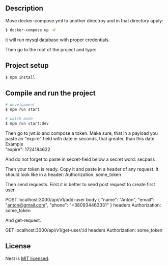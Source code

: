 ## Description

Move docker-compose.yml to another directroy and in that directory apply:

```bash
$ docker-compose up -d
```

it will run mysql database with proper credentials.

Then go to the root of the project and type:

## Project setup

```bash
$ npm install
```

## Compile and run the project

```bash
# development
$ npm run start

# watch mode
$ npm run start:dev

```

Then go to jwt.io and compose a token. Make sure, that in a payload
you paste an "expire" field with date in seconds, that greater, than
this date.
Example  
"expire": 1724184622

And do not forget to paste in secret-field below a secret word: secpass

Then your token is ready. Copy it and paste in a header of any request.
It should look like in a header:
Authorization: some_token

Then send requests. First it is better to send post request to create first user.

POST localhost:3000/api/v1/add-user
body {
"name": "Anton",
"email": "anton@gmail.com",
"phone": "+380934463331"
}
headers
Authorization: some_token

And get-request.

GET localhost:3000/api/v1/get-user/:id
headers
Authorization: some_token

## License

Nest is [MIT licensed](https://github.com/nestjs/nest/blob/master/LICENSE).
